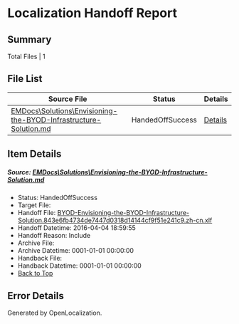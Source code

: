 # <a name='report-top'></a> Localization Handoff Report

## Summary
 Total Files | 1

## File List
 Source File | Status | Details 
 ----------- | ------ | ------- 
 [EMDocs\Solutions\Envisioning-the-BYOD-Infrastructure-Solution.md](https://github.com/Microsoft/EMDocs-pr/blob/248c15be4adf8f2a3e253da3d47212bc1ea78411/EMDocs/Solutions/Envisioning-the-BYOD-Infrastructure-Solution.md) | HandedOffSuccess | [Details](#351ed4bfc1d19b0d22a9bf755ba518ff3107f45891)

## Item Details
##### <a name='351ed4bfc1d19b0d22a9bf755ba518ff3107f45891'></a> Source: [EMDocs\Solutions\Envisioning-the-BYOD-Infrastructure-Solution.md](https://github.com/Microsoft/EMDocs-pr/blob/248c15be4adf8f2a3e253da3d47212bc1ea78411/EMDocs/Solutions/Envisioning-the-BYOD-Infrastructure-Solution.md)
* Status: HandedOffSuccess
* Target File: 
* Handoff File: [BYOD-Envisioning-the-BYOD-Infrastructure-Solution.843e6fb4734de7447d0318d14144cf9f51e241c9.zh-cn.xlf](https://github.com/Microsoft/EM.handoff/blob/1d47398df6170db0bc5aa8c86541b9b4cbed7f95/ol-handoff/Microsoft/EMDocs-pr.zh-cn/master/BYOD-Envisioning-the-BYOD-Infrastructure-Solution.843e6fb4734de7447d0318d14144cf9f51e241c9.zh-cn.xlf)
* Handoff Datetime: 2016-04-04 18:59:55
* Handoff Reason: Include
* Archive File: 
* Archive Datetime: 0001-01-01 00:00:00
* Handback File: 
* Handback Datetime: 0001-01-01 00:00:00
* [Back to Top](#report-top)


## Error Details

Generated by OpenLocalization.
